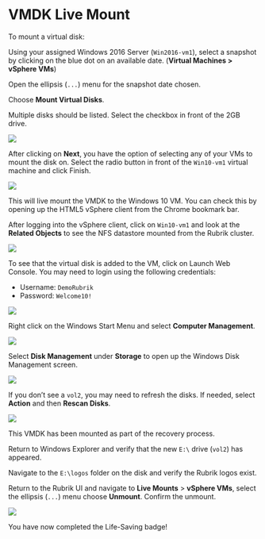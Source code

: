 # VMDK Live Mount

To mount a virtual disk:

Using your assigned Windows 2016 Server (`Win2016-vm1`), select a snapshot by clicking on the blue dot on an available date. (**Virtual Machines &gt; vSphere VMs**)

Open the ellipsis (`...`) menu for the snapshot date chosen.

Choose **Mount Virtual Disks**.

Multiple disks should be listed. Select the checkbox in front of the 2GB drive.

![](https://lh6.googleusercontent.com/1lrPyfhjGcHZav11fgr1xHVSw9pspwlZR18VdAOfgVQVbwd8mkKZnkJNe1Onao0lfZU8lM27chKRFX_KSxFW4Zw7hFdSRd2CPXgGz3nRjn903PYfcG_p_E0lufweexmfrW-lvgId)

After clicking on **Next**, you have the option of selecting any of your VMs to mount the disk on. Select the radio button in front of the `Win10-vm1` virtual machine and click Finish.

![](https://lh4.googleusercontent.com/juTmqpZYSCVup_ZoyU5j49vOxWCR_NNAlXmkyEh9dJPS57LJzbvdEn4jJh546BKAAlSR-7NPiNAjp4S-0VJe6W6hpY-9vomqDi190b169v5kYQM5Ztw5nDWXM3aCD4hFixVuV3gi)

This will live mount the VMDK to the Windows 10 VM. You can check this by opening up the HTML5 vSphere client from the Chrome bookmark bar.

After logging into the vSphere client, click on `Win10-vm1` and look at the **Related Objects** to see the NFS datastore mounted from the Rubrik cluster.

![](https://lh5.googleusercontent.com/EQPviiepLnqxJf7LaAF8iBu20HV8RT-CU-8zAc1UjbpYTfnvtpB9k8CTSu_pTD9Pbz9fjLg5vOMwcbdfV5oCGkJ1ZRuO6QGrn65wsS56SeGDHoHjvfjImACs8n8kLOSlSfD5g_uc)

To see that the virtual disk is added to the VM, click on Launch Web Console. You may need to login using the following credentials:

* Username: `DemoRubrik`
* Password: `Welcome10!`

![](https://lh5.googleusercontent.com/uxXbz4r_yaDNoaq-STW5zJDFvq7Tjk1uO5brsbKzQddx0uQtHfcYzRjuA0mvoV_afQxzLO1NWvA7NusZpOCOkz5fIcgyb7uiuBs0ZQVd8y8js5n9jldBEf1IoB59wk1AEbqQ18Gh)

Right click on the Windows Start Menu and select **Computer Management**.

![](https://lh5.googleusercontent.com/nUCgpXrOuzyQfTRYQUf549qlYeOEAB2448SjrZatatmOpZgB8qRfpzQ84DBZg6-T0kka52w-aAUDvVyeHkxgTtPAbQkS7MuW9dqen9Ch33Ju9q47qpF4yVdCeJoYZXrDHcmLoD2l)

Select **Disk Management** under **Storage** to open up the Windows Disk Management screen.

![](https://lh5.googleusercontent.com/Wk9MTodJDGT2Yh6IzPbrp0Q9w1F-50iXbJeeLUTP4iiPyE-7oSDJJv6V2PAv3a4LNQU3caZ8FZSXThH1pZw8n97h2UMHkLEkL2FA0JabvDTfi-g3u5j1YoYgQBiGLBEYPio9Yriy)

If you don’t see a `vol2`, you may need to refresh the disks. If needed, select **Action** and then **Rescan Disks**.

![](https://lh4.googleusercontent.com/QF6adyR-lIcU-TO6tgwsrZSS_S_JXdR76DWABW_drUgJTaNakZ838sPXwxCjx5-LQls3kS0m0A_m_1xbzIbEt5zj5dAbfLLRi9U3jcnuilJiJW8uJ9iZtWasB48FTR-5xyGjucej)

This VMDK has been mounted as part of the recovery process.

Return to Windows Explorer and verify that the new `E:\` drive (`vol2`) has appeared.

Navigate to the `E:\logos` folder on the disk and verify the Rubrik logos exist.

Return to the Rubrik UI and navigate to **Live Mounts** &gt; **vSphere VMs**, select the ellipsis (`...`) menu choose **Unmount**. Confirm the unmount.

![](https://lh3.googleusercontent.com/zJCP7LU-ZvhXrH3XP7dMPxQjhNDQSm6t7CIiSExyquuY_3mCuvFh8v7szSOu7TvCs9nMMmq-5M15lO_4XEpRzub7r_r14jSq-r7h3YzmecX4EAxX6uTFgSm_jw_-RvSYHJIeo0BX)

You have now completed the Life-Saving badge!